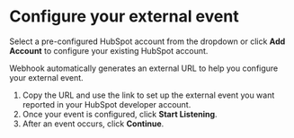 # Configure your external event

Select a pre-configured HubSpot account from the dropdown or click **Add Account** to configure your existing HubSpot account.

Webhook automatically generates an external URL to help you configure your external event.&#x20;

1. Copy the URL and use the link to set up the external event you want reported in your HubSpot developer account.
2. Once your event is configured, click **Start Listening**.
3. After an event occurs, click **Continue**.&#x20;
